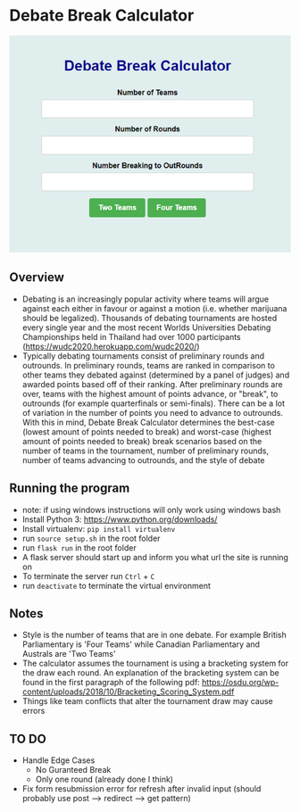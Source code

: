 # Debate Break Calculator
![Screenshot](img/forms.png)

## Overview
- Debating is an increasingly popular activity where teams will argue against each either in favour or against a motion (i.e. whether marijuana should be legalized). Thousands of debating tournaments are hosted every single year and the most recent Worlds Universities Debating Championships held in Thailand had over 1000 participants (https://wudc2020.herokuapp.com/wudc2020/)
- Typically debating tournaments consist of preliminary rounds and outrounds. In preliminary rounds, teams are ranked in comparison to other teams they debated against (determined by a panel of judges) and awarded points based off of their ranking. After preliminary rounds are over, teams with the highest amount of points advance, or "break", to outrounds (for example quarterfinals or semi-finals). There can be a lot of variation in the number of points you need to advance to outrounds. With this in mind, Debate Break Calculator determines the best-case (lowest amount of points needed to break) and worst-case (highest amount of points needed to break) break scenarios based on the number of teams in the tournament, number of preliminary rounds, number of teams advancing to outrounds, and the style of debate

## Running the program
- note: if using windows instructions will only work using windows bash
- Install Python 3: https://www.python.org/downloads/
- Install virtualenv: `pip install virtualenv`
- run `source setup.sh` in the root folder
- run `flask run` in the root folder
- A flask server should start up and inform you what url the site is running on
- To terminate the server run `Ctrl` + `C`
- run `deactivate` to terminate the virtual environment

## Notes
- Style is the number of teams that are in one debate. For example British Parliamentary is 'Four Teams' while Canadian Parliamentary and Australs are 'Two Teams'
- The calculator assumes the tournament is using a bracketing system for the draw each round. An explanation of the bracketing system can be found in the first paragraph of the following pdf: https://osdu.org/wp-content/uploads/2018/10/Bracketing_Scoring_System.pdf
- Things like team conflicts that alter the tournament draw may cause errors

## TO DO
- Handle Edge Cases
    - No Guranteed Break
    - Only one round (already done I think)
- Fix form resubmission error for refresh after invalid input (should probably use post --> redirect --> get pattern)
